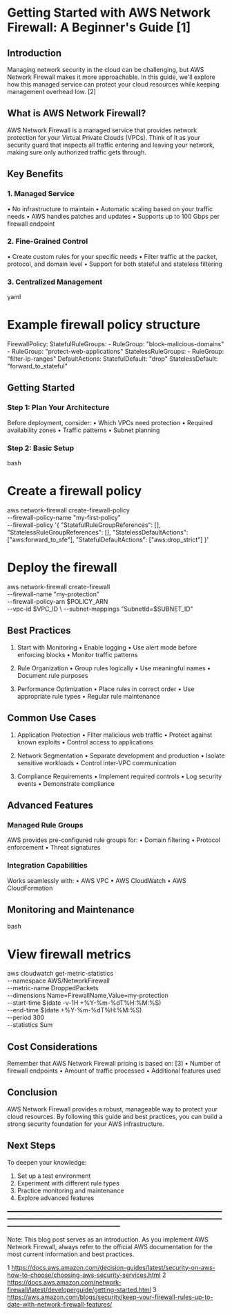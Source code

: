 # Getting Started with AWS Network Firewall: A Beginner's Guide [1]

## Introduction
Managing network security in the cloud can be challenging, but AWS Network Firewall makes it more approachable.
In this guide, we'll explore how this managed service can protect your cloud resources while keeping management overhead low. [2]

## What is AWS Network Firewall?
AWS Network Firewall is a managed service that provides network protection for your Virtual Private Clouds (VPCs). Think of it as your security guard
that inspects all traffic entering and leaving your network, making sure only authorized traffic gets through.

## Key Benefits

### 1. Managed Service
• No infrastructure to maintain
• Automatic scaling based on your traffic needs
• AWS handles patches and updates
• Supports up to 100 Gbps per firewall endpoint

### 2. Fine-Grained Control
• Create custom rules for your specific needs
• Filter traffic at the packet, protocol, and domain level
• Support for both stateful and stateless filtering

### 3. Centralized Management
yaml
# Example firewall policy structure
FirewallPolicy:
  StatefulRuleGroups:
    - RuleGroup: "block-malicious-domains"
    - RuleGroup: "protect-web-applications"
  StatelessRuleGroups:
    - RuleGroup: "filter-ip-ranges"
  DefaultActions:
    StatefulDefault: "drop"
    StatelessDefault: "forward_to_stateful"


## Getting Started

### Step 1: Plan Your Architecture
Before deployment, consider:
• Which VPCs need protection
• Required availability zones
• Traffic patterns
• Subnet planning

### Step 2: Basic Setup
bash
# Create a firewall policy
aws network-firewall create-firewall-policy \
    --firewall-policy-name "my-first-policy" \
    --firewall-policy '{
        "StatefulRuleGroupReferences": [],
        "StatelessRuleGroupReferences": [],
        "StatelessDefaultActions": ["aws:forward_to_sfe"],
        "StatefulDefaultActions": ["aws:drop_strict"]
    }'

# Deploy the firewall
aws network-firewall create-firewall \
    --firewall-name "my-protection" \
    --firewall-policy-arn $POLICY_ARN \
    --vpc-id $VPC_ID \
    --subnet-mappings "SubnetId=$SUBNET_ID"


## Best Practices

1. Start with Monitoring
   • Enable logging
   • Use alert mode before enforcing blocks
   • Monitor traffic patterns

2. Rule Organization
   • Group rules logically
   • Use meaningful names
   • Document rule purposes

3. Performance Optimization
   • Place rules in correct order
   • Use appropriate rule types
   • Regular rule maintenance

## Common Use Cases

1. Application Protection
   • Filter malicious web traffic
   • Protect against known exploits
   • Control access to applications

2. Network Segmentation
   • Separate development and production
   • Isolate sensitive workloads
   • Control inter-VPC communication

3. Compliance Requirements
   • Implement required controls
   • Log security events
   • Demonstrate compliance

## Advanced Features

### Managed Rule Groups
AWS provides pre-configured rule groups for:
• Domain filtering
• Protocol enforcement
• Threat signatures

### Integration Capabilities
Works seamlessly with:
• AWS VPC
• AWS CloudWatch
• AWS CloudFormation

## Monitoring and Maintenance

bash
# View firewall metrics
aws cloudwatch get-metric-statistics \
    --namespace AWS/NetworkFirewall \
    --metric-name DroppedPackets \
    --dimensions Name=FirewallName,Value=my-protection \
    --start-time $(date -v-1H +%Y-%m-%dT%H:%M:%S) \
    --end-time $(date +%Y-%m-%dT%H:%M:%S) \
    --period 300 \
    --statistics Sum


## Cost Considerations
Remember that AWS Network Firewall pricing is based on: [3]
• Number of firewall endpoints
• Amount of traffic processed
• Additional features used

## Conclusion
AWS Network Firewall provides a robust, manageable way to protect your cloud resources. By following this guide and best practices, you can build a
strong security foundation for your AWS infrastructure.

## Next Steps
To deepen your knowledge:
1. Set up a test environment
2. Experiment with different rule types
3. Practice monitoring and maintenance
4. Explore advanced features

━━━━━━━━━━━━━━━━━━━━━━━━━━━━━━━━━━━━━━━━━━━━━━━━━━━━━━━━━━━━━━━━━━━━━━━━━━━━━━━━━━━━━━━━━━━━━━━━━━━━━━━━━━━━━━━━━━━━━━━━━━━━━━━━━━━━━━━━━━━━━━━━━━━━━


Note: This blog post serves as an introduction. As you implement AWS Network Firewall, always refer to the official AWS documentation for the most
current information and best practices.

1 https://docs.aws.amazon.com/decision-guides/latest/security-on-aws-how-to-choose/choosing-aws-security-services.html
2 https://docs.aws.amazon.com/network-firewall/latest/developerguide/getting-started.html
3 https://aws.amazon.com/blogs/security/keep-your-firewall-rules-up-to-date-with-network-firewall-features/

